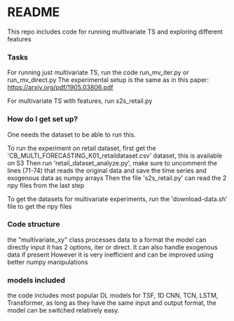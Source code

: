 # README #

This repo includes code for running multivariate TS and exploring different features

### Tasks ###

For running just multivariate TS, run the code run_mv_iter.py or run_mv_direct.py
The experimental setup is the same as in this paper: https://arxiv.org/pdf/1905.03806.pdf

For multivariate TS with features, run s2s_retail.py


### How do I get set up? ###

One needs the dataset to be able to run this. 

To run the experiment on retail dataset, first get the 'CB_MULTI_FORECASTING_K01_retaildataset.csv' dataset, this is available on S3
Then run 'retail_dataset_analyze.py', make sure to uncomment the lines (71-74) that reads the original data and save the time series and exogenous data as numpy arrays
Then the file 's2s_retail.py' can read the 2 npy files from the last step

To get the datasets for multivariate experiments, run the 'download-data.sh' file to get the npy files


### Code structure ####

the "multivariate_xy" class processes data to a format the model can directly input
it has 2 options, iter or direct. It can also handle exogenous data if present
However it is very inefficient and can be improved using better numpy manipulations


### models included ####

the code includes most popular DL models for TSF, 1D CNN, TCN, LSTM, Transformer, 
as long as they have the same input and output format, the model can be switched relatively easy.  
